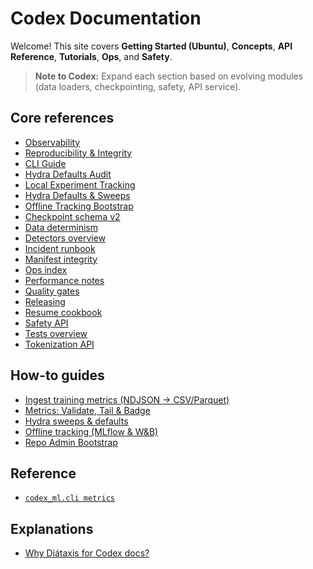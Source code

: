 <!-- BEGIN: CODEX_DOCS_INDEX -->

# Codex Documentation

Welcome! This site covers **Getting Started (Ubuntu)**, **Concepts**, **API Reference**, **Tutorials**, **Ops**, and **Safety**.

> **Note to Codex:** Expand each section based on evolving modules (data loaders, checkpointing, safety, API service).

## Core references

* [Observability](modules/observability.md)
* [Reproducibility & Integrity](repro_guidance.md)
* [CLI Guide](cli.md)
* [Hydra Defaults Audit](ops/hydra_defaults_audit.md)
* [Local Experiment Tracking](ops/experiment_tracking.md)
* [Hydra Defaults & Sweeps](hydra_defaults_and_sweeps.md)
* [Offline Tracking Bootstrap](tracking_offline.md)
* [Checkpoint schema v2](checkpoint_schema_v2.md)
* [Data determinism](data_determinism.md)
* [Detectors overview](detectors.md)
* [Incident runbook](incident_runbook.md)
* [Manifest integrity](manifest_integrity.md)
* [Ops index](ops.md)
* [Performance notes](performance.md)
* [Quality gates](quality_gates.md)
* [Releasing](releasing.md)
* [Resume cookbook](resume_cookbook.md)
* [Safety API](safety_api.md)
* [Tests overview](tests_overview.md)
* [Tokenization API](tokenization_api.md)

## How-to guides

* [Ingest training metrics (NDJSON → CSV/Parquet)](how-to/metrics_ingestion.md)
* [Metrics: Validate, Tail & Badge](how-to/metrics_validate_tail_badge.md)
* [Hydra sweeps & defaults](how-to/hydra_sweeps.md)
* [Offline tracking (MLflow & W&B)](how-to/offline_tracking.md)
* [Repo Admin Bootstrap](how-to/repo_admin_bootstrap.md)

## Reference

* [`codex_ml.cli metrics`](reference/metrics_cli.md)

## Explanations

* [Why Diátaxis for Codex docs?](explanations/docs_architecture_diataxis.md)

<!-- END: CODEX_DOCS_INDEX -->
